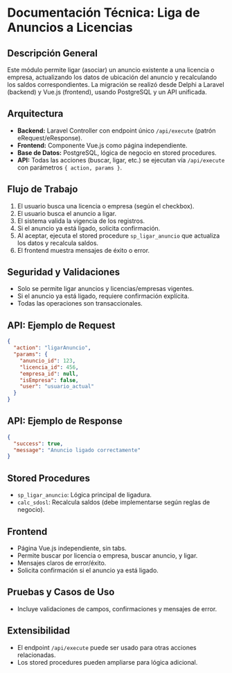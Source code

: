 # Documentación Técnica: Liga de Anuncios a Licencias

## Descripción General
Este módulo permite ligar (asociar) un anuncio existente a una licencia o empresa, actualizando los datos de ubicación del anuncio y recalculando los saldos correspondientes. La migración se realizó desde Delphi a Laravel (backend) y Vue.js (frontend), usando PostgreSQL y un API unificada.

## Arquitectura
- **Backend:** Laravel Controller con endpoint único `/api/execute` (patrón eRequest/eResponse).
- **Frontend:** Componente Vue.js como página independiente.
- **Base de Datos:** PostgreSQL, lógica de negocio en stored procedures.
- **API:** Todas las acciones (buscar, ligar, etc.) se ejecutan vía `/api/execute` con parámetros `{ action, params }`.

## Flujo de Trabajo
1. El usuario busca una licencia o empresa (según el checkbox).
2. El usuario busca el anuncio a ligar.
3. El sistema valida la vigencia de los registros.
4. Si el anuncio ya está ligado, solicita confirmación.
5. Al aceptar, ejecuta el stored procedure `sp_ligar_anuncio` que actualiza los datos y recalcula saldos.
6. El frontend muestra mensajes de éxito o error.

## Seguridad y Validaciones
- Solo se permite ligar anuncios y licencias/empresas vigentes.
- Si el anuncio ya está ligado, requiere confirmación explícita.
- Todas las operaciones son transaccionales.

## API: Ejemplo de Request
```json
{
  "action": "ligarAnuncio",
  "params": {
    "anuncio_id": 123,
    "licencia_id": 456,
    "empresa_id": null,
    "isEmpresa": false,
    "user": "usuario_actual"
  }
}
```

## API: Ejemplo de Response
```json
{
  "success": true,
  "message": "Anuncio ligado correctamente"
}
```

## Stored Procedures
- `sp_ligar_anuncio`: Lógica principal de ligadura.
- `calc_sdosl`: Recalcula saldos (debe implementarse según reglas de negocio).

## Frontend
- Página Vue.js independiente, sin tabs.
- Permite buscar por licencia o empresa, buscar anuncio, y ligar.
- Mensajes claros de error/éxito.
- Solicita confirmación si el anuncio ya está ligado.

## Pruebas y Casos de Uso
- Incluye validaciones de campos, confirmaciones y mensajes de error.

## Extensibilidad
- El endpoint `/api/execute` puede ser usado para otras acciones relacionadas.
- Los stored procedures pueden ampliarse para lógica adicional.
